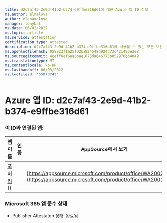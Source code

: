 ```yaml
---
title: d2c7af43-2e9d-41b2-b374-e9ffbe316d61에 대한 Azure 앱 ID 정보
ms.author: elmalova
author: elenamalova
manager: tonybal
ms.date: 06/02/2022
ms.topic: article
ms.service: attestation
certification_type: attested
description: d2c7af43-2e9d-41b2-b374-e9ffbe316d61에 사용할 수 있는 모든 보안 및 규정 준수 정보입니다.
ms.openlocfilehash: 058823f1a25f02ba824548d024c73c421495e3e8
ms.sourcegitcommit: 4ceff6ef6aa0bae1075da646773b852970bb4049
ms.translationtype: MT
ms.contentlocale: ko-KR
ms.lasthandoff: 06/03/2022
ms.locfileid: "65870749"
---
```

# <a name="azure-app-id-d2c7af43-2e9d-41b2-b374-e9ffbe316d61"></a>Azure 앱 ID: d2c7af43-2e9d-41b2-b374-e9ffbe316d61


### <a name="apps-associated-with-this-id"></a>이 ID와 연결된 앱:
| **앱 이름** | **인증** | **AppSource에서 보기** |
|--------------|---------------|-----------------------|
| [포버리 ()](../forward/WA200002916.md) |  | [https://appsource.microsoft.com/product/office/WA200002916](https://appsource.microsoft.com/product/office/WA200002916) |

### <a name="microsoft-365-app-compliance-status"></a>Microsoft 365 앱 준수 상태
- Publisher Attestaton 상태: 완료됨
